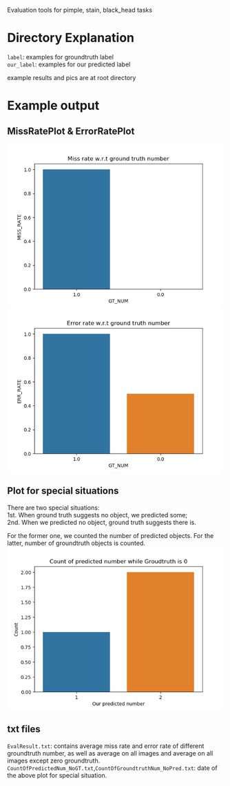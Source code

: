 Evaluation tools for pimple, stain, black_head tasks

# Directory  Explanation
`label`: examples for groundtruth label  
`our_label`: examples for our predicted label

example results and pics are at root directory

# Example output
## MissRatePlot & ErrorRatePlot
![MissRatePlot](./MissRatePlot.png)
![ErrRatePlot](./ErrRatePlot.png)

## Plot for special situations
There are two special situations:  
1st. When ground truth suggests no object, we predicted some;  
2nd. When we predicted no object, ground truth suggests there is.  

For the former one, we counted the number of predicted objects. For the latter, number of groundtruth objects is counted.
![CountOfPredictedNum_NoGT](./CountOfPredictedNum_NoGT.png)

## txt files
`EvalResult.txt`: contains average miss rate and error rate of different groundtruth number, as well as average on all images and average on all images except zero groundtruth.  
`CountOfPredictedNum_NoGT.txt`,`CountOfGroundtruthNum_NoPred.txt`: date of the above plot for special situation.
